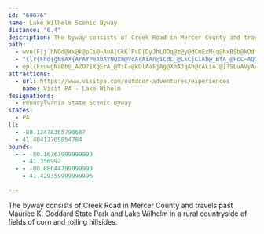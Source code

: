 ```yaml
---
id: "69076"
name: Lake Wilhelm Scenic Byway
distance: "6.4"
description: The byway consists of Creek Road in Mercer County and travels past Maurice K. Goddard State Park and Lake Wilhelm in a rural countryside of fields of corn and rolling hillsides.
path:
  - wvu{F|j`hNOd@Wx@k@pCi@~AuA|CkK`PsD|DyJhLODq@z@y@dCmExM{q@hxBSb@kOdf@eBnGkAhE}@zCkAbE_AtAs@`@kAb@iDIuEu@sDCuARu@d@W?{@t@{@^GBMJ
  - "{lr{Fhd{gNsAX{ArAYPeAbAYNQXm@VqArAiAn@iCdC_@LkCjCiAb@_BfA_@FcC~AQGgA|@M?yAnAo@t@uAzAqExFkBnCcE~IqGrOEn@g@h@wHtSMJg@lBi@fAoDrN_Nzi@?|@"
  - epl{FxuwgNaBb@_AZO?]XqErA_@ViC~@kDlAaFjAg@XmAJqAh@cALiA`@[?SLuAVyAv@qCtDwDtC_@tDKtCkBbFeEnAgJi@_L[q@HcDZcEdAwDdDyZnX_JhEkF~GsI?e@i@mAAg@N_Az@cFbEoCjCYn@
attractions:
  - url: https://www.visitpa.com/outdoor-adventures/experiences
    name: Visit PA - Lake Wihelm
designations:
  - Pennsylvania State Scenic Byway
states:
  - PA
ll:
  - -80.12478365790687
  - 41.40412765854784
bounds:
  - - -80.16767999999999
    - 41.356992
  - - -80.08044799999999
    - 41.429359999999996

---
```


The byway consists of Creek Road in Mercer County and travels past Maurice K. Goddard State Park and Lake Wilhelm in a rural countryside of fields of corn and rolling hillsides.

